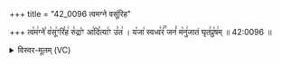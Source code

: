 +++
title = "42_0096 त्वमग्ने वसूंरिह"

+++
त्व꣡म꣢ग्ने꣣ व꣡सू꣢ꣳरि꣣ह꣢ रु꣣द्रा꣡ꣳ आ꣢दि꣣त्या꣢ꣳ उ꣣त꣢ । य꣡जा꣢ स्वध्व꣣रं꣢꣫ जनं꣣ म꣡नु꣢जातं घृत꣣प्रु꣡ष꣢म् ॥ 42:0096 ॥

<details><summary>विस्वर-मूलम् (VC)</summary>

त्वमग्ने वसूꣳरिह रुद्राꣳ आदित्याꣳ उत । यजा स्वध्वरं जनं मनुजातं घृतप्रुषम् ॥९६॥
</details>